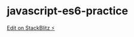 # javascript-es6-practice

[Edit on StackBlitz ⚡️](https://stackblitz.com/edit/javascript-es6-practice)